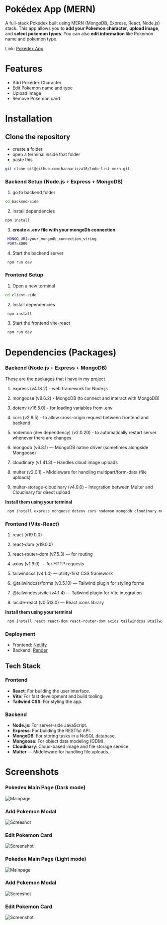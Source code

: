 # Pokédex App (MERN)

A full-stack Pokédex built using MERN (MongoDB, Express, React, Node.js) stack. This app allows you to **add your Pokemon character**, **upload image**, and **select pokemon types**. You can also **edit information** like Pokemon name and pokemon type.

Link: [Pokédex App](https://pokedex-mern.netlify.app/)

# Features
- Add Pokédex Character
- Edit Pokemon name and type
- Upload Image 
- Remove Pokemon card

# Installation

## Clone the repository 

- create a folder 
- open a terminal inside that folder
- paste this 

```bash
git clone git@github.com:hannarizza16/todo-list-mern.git
 ```

 ### Backend Setup (Node.js + Express + MongoDB)
 1. go to backend folder 
 ```bash
cd backend-side
 ```

 2. install dependencies  
 ```bash
npm install 
 ```

 3. **create a .env file with your mongoDb connection**
 ```bash
  MONGO_URI=your_mongodb_connection_string
  PORT=8000
 ```

 4. Start the backend server
 ```bash
  npm run dev
 ```

 ### Frontend Setup  
 1. Open a new terminal
 ```bash
 cd client-side
 ```

 2. Install dependencies 
 ```bash
  npm install
 ```

 3. Start the frontend vite-react
 ```bash
  npm run dev
 ```

 # Dependencies (Packages)

 ### Backend (Node.js + Express + MongoDB)
 These are the packages that I have in my project 

 1. express (v4.18.2) - web framework for Node.js

 2. mongoose (v8.6.2)  - MongoDB (to connect and interact with MongoDB)

 3. dotenv (v16.5.0) - for loading variables from .env

 4. cors (v2.8.5) - to allow cross-origin request between frontend and backend

 5. nodemon (dev dependency) (v2.0.20) - to automatically restart server whenever there are changes

 6. mongodb (v6.8.1) — MongoDB native driver (sometimes alongside Mongoose)

 7. cloudinary (v1.41.3) – Handles cloud image uploads

 8. multer (v2.0.1) – Middleware for handling multipart/form-data (file uploads)

 9. multer-storage-cloudinary (v4.0.0) – Integration between Multer and Cloudinary for direct upload



**Install them using your terminal** 
 ```bash
  npm install express mongoose dotenv cors nodemon mongodb cloudinary multer multer-storage-cloudinary
 ``` 

### Frontend (Vite-React)

1. react (v19.0.0)

2. react-dom (v19.0.0)

3. react-router-dom (v7.5.3) — for routing

4. axios (v1.9.0) — for HTTP requests

5. tailwindcss (v4.1.4) — utility-first CSS framework

6. @tailwindcss/forms (v0.5.10) — Tailwind plugin for styling forms

7. @tailwindcss/vite (v4.1.4) — Tailwind plugin for Vite integration

8. lucide-react (v0.513.0) — React icons library

**Install them using your terminal** 
 ```bash
  npm install react react-dom react-router-dom axios tailwindcss @tailwindcss/forms @tailwindcss/vite lucide-react
 ``` 

### Deployment
- Frontend: [Netlify](https://www.netlify.com/)
- Backend: [Render](https://render.com/)

## Tech Stack
### Frontend
- **React**: For building the user interface.
- **Vite**: For fast development and build tooling.
- **Tailwind CSS**: For styling the app.

### Backend
- **Node.js**: For server-side JavaScript.
- **Express**: For building the RESTful API.
- **MongoDB**: For storing tasks in a NoSQL database.
- **Mongoose**: For object data modeling (ODM).
- **Cloudinary**: Cloud-based image and file storage service.
- **Multer** — Middleware for handling file uploads.

# Screenshots

### Pokedex Main Page **(Dark mode)**

![Mainpage](./frontend-side/public/img/mainPageDark.png)

### Add Pokemon Modal

![Screeshot](./frontend-side/public/img/addPokemonDark.png)

### Edit Pokemon Card

![Screenshot](./frontend-side/public/img/editPokemonCardDark.png)

### Pokedex Main Page **(Light mode)**

![Mainpage](./frontend-side/public/img/mainPageLight.png)

### Add Pokemon Modal

![Screeshot](./frontend-side/public/img/addPokemonLight.png)

### Edit Pokemon Card

![Screenshot](./frontend-side/public/img/editPokemonCardLight.png)